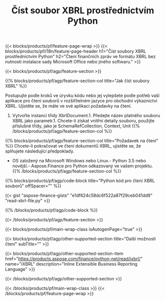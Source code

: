 ﻿---
title: Číst soubor XBRL prostřednictvím Python
description: Ukázkový kód pro čtení souboru XBRL. Použijte ukázkový kód API ke čtení dávkových souborů XBRL v aplikacích založených na Python. 
url: /cs/python-net/read/xbrl/
family: finance
platformtag: python
feature: read
informat: XBRL
outformat: 
otherformats: 
---
{{< blocks/products/pf/feature-page-wrap >}}
{{< blocks/products/pf/i18n/feature-page-header h1="Číst soubory XBRL prostřednictvím Python" h2="Čtení finančních zpráv ve formátu XBRL bez nutnosti instalace sady Microsoft Office nebo jiného softwaru." >}}

{{< blocks/products/pf/agp/feature-section >}}

{{% blocks/products/pf/agp/feature-section-col title="Jak číst soubory XBRL" %}}

Postupujte podle kroků ve úryvku kódu nebo jej vylepšete podle potřeb vaší aplikace pro čtení souborů v rozšiřitelném jazyce pro obchodní výkaznictví XBRL. Ujistěte se, že máte ve své aplikaci požadavky na čtení.

1. Vytvořte instanci třídy XbrlDocument.1. Předejte název platného souboru XBRL jako parametr.1. Chcete-li získat vnitřní detaily souboru, použijte příslušné třídy, jako je SchemaRefCollection, Context, Unit
{{% /blocks/products/pf/agp/feature-section-col %}}

{{% blocks/products/pf/agp/feature-section-col title="Požadavek na čtení" %}}
Chcete-li pokračovat ve čtení dokumentů XBRL, ujistěte se, že splňujete následující předpoklady. 
- OS založený na Microsoft Windows nebo Linux.- Python 3.5 nebo novější.- Aspose.Finance pro Python odkazovaný ve vašem projektu.{{% /blocks/products/pf/agp/feature-section-col %}}

{{% blocks/products/pf/agp/code-block title="Python kód pro čtení XBRL souborů" offSpacer="" %}}

{{< gist "aspose-finance-gists" "e1df624c58dc6f522a87f29ceb041dd9" "read-xbrl-file.py" >}}

{{% /blocks/products/pf/agp/code-block %}}

{{< /blocks/products/pf/agp/feature-section >}}

{{< blocks/products/pf/main-wrap-class isAutogenPage="true" >}}

{{< blocks/products/pf/agp/other-supported-section title="Další možnosti čtení" subTitle="" >}}

{{< blocks/products/pf/agp/other-supported-section-item href="https://products.aspose.com/finance/python-net/read/ixbrl/" name="iXBRL" description="Inline Extensible Business Reporting Language" >}}

{{< /blocks/products/pf/agp/other-supported-section >}}

{{< /blocks/products/pf/main-wrap-class >}}
{{< /blocks/products/pf/feature-page-wrap >}}